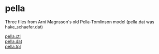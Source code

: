 #  pella

Three files from Arni Magnsson's old Pella-Tomlinson model (pella.dat was hake_schaefer.dat)

[pella.ctl][2]  
[pella.dat][4]  
[pella.tpl][5]  

[2]: pella/pella.ctl
[4]: pella/pella.dat
[5]: pella/pella.tpl
